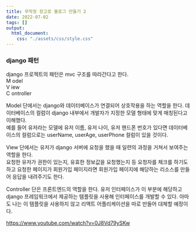 ```yaml
---
title: 무작정 장고로 블로그 만들기 2
date: 2022-07-02
tags: []
output:
  html_document:
    css: "./assets/css/style.css"
---
```


### django 패턴

django 프로젝트의 패턴은 mvc 구조를 따라간다고 한다.    
M odel   
V iew   
C ontroller   

Model 단에서는 django와 데이터베이스가 연결되어 상호작용을 하는 역할을 한다. 데이터베이스의 컬럼이 django 내부에서 개발자가 지정한 모델 형태에 맞게 매칭된다고 이해했다.  
예를 들어 유저라는 모델에 유저 이름, 유저 나이, 유저 핸드폰 번호가 있다면 데이터베이스의 컬럼으로는 userName, userAge, userPhone 컬럼이 있을 것이다.   

View 단에서는 유저가 django 서버에 요청을 했을 때 일련의 과정을 거쳐서 보여주는 역할을 한다.   
요청한 유저가 권한이 있는지, 유효한 정보값을 요청했는지 등 요청자를 체크를 하기도 하고 요청한 페이지가 회원가입 페이지라면 회원가입 페이지에 해당하는 리소스를 만들어 응답을 내려주기도 한다.   

Controller 단은 프론트엔드의 역할을 한다. 유저 인터페이스가 이 부분에 해당하고 django 프레임워크에서 제공하는 템플릿을 사용해 인터페이스를 개발할 수 있다. 아마도 나는 이 템플릿을 사용하지 않고 리액트 어플리케이션을 따로 만들어 대체할 예정이다.   




https://www.youtube.com/watch?v=0J8Vd79ySKw
